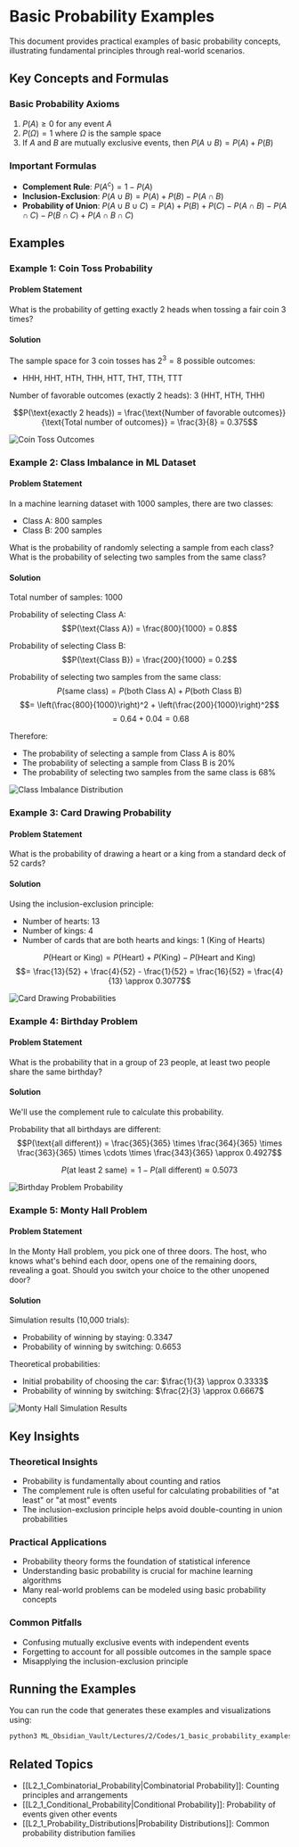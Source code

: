 # Basic Probability Examples

This document provides practical examples of basic probability concepts, illustrating fundamental principles through real-world scenarios.

## Key Concepts and Formulas

### Basic Probability Axioms
1. $P(A) \geq 0$ for any event $A$
2. $P(\Omega) = 1$ where $\Omega$ is the sample space
3. If $A$ and $B$ are mutually exclusive events, then $P(A \cup B) = P(A) + P(B)$

### Important Formulas
- **Complement Rule**: $P(A^c) = 1 - P(A)$
- **Inclusion-Exclusion**: $P(A \cup B) = P(A) + P(B) - P(A \cap B)$
- **Probability of Union**: $P(A \cup B \cup C) = P(A) + P(B) + P(C) - P(A \cap B) - P(A \cap C) - P(B \cap C) + P(A \cap B \cap C)$

## Examples

### Example 1: Coin Toss Probability

#### Problem Statement
What is the probability of getting exactly 2 heads when tossing a fair coin 3 times?

#### Solution
The sample space for 3 coin tosses has $2^3 = 8$ possible outcomes:
- HHH, HHT, HTH, THH, HTT, THT, TTH, TTT

Number of favorable outcomes (exactly 2 heads): 3 (HHT, HTH, THH)

$$P(\text{exactly 2 heads}) = \frac{\text{Number of favorable outcomes}}{\text{Total number of outcomes}} = \frac{3}{8} = 0.375$$

![Coin Toss Outcomes](../Images/coin_toss_probability.png)

### Example 2: Class Imbalance in ML Dataset

#### Problem Statement
In a machine learning dataset with 1000 samples, there are two classes:
- Class A: 800 samples
- Class B: 200 samples

What is the probability of randomly selecting a sample from each class? What is the probability of selecting two samples from the same class?

#### Solution
Total number of samples: 1000

Probability of selecting Class A:
$$P(\text{Class A}) = \frac{800}{1000} = 0.8$$

Probability of selecting Class B:
$$P(\text{Class B}) = \frac{200}{1000} = 0.2$$

Probability of selecting two samples from the same class:
$$P(\text{same class}) = P(\text{both Class A}) + P(\text{both Class B})$$
$$= \left(\frac{800}{1000}\right)^2 + \left(\frac{200}{1000}\right)^2$$
$$= 0.64 + 0.04 = 0.68$$

Therefore:
- The probability of selecting a sample from Class A is 80%
- The probability of selecting a sample from Class B is 20%
- The probability of selecting two samples from the same class is 68%

![Class Imbalance Distribution](../Images/class_imbalance_probability.png)

### Example 3: Card Drawing Probability

#### Problem Statement
What is the probability of drawing a heart or a king from a standard deck of 52 cards?

#### Solution
Using the inclusion-exclusion principle:

- Number of hearts: 13
- Number of kings: 4
- Number of cards that are both hearts and kings: 1 (King of Hearts)

$$P(\text{Heart or King}) = P(\text{Heart}) + P(\text{King}) - P(\text{Heart and King})$$
$$= \frac{13}{52} + \frac{4}{52} - \frac{1}{52} = \frac{16}{52} = \frac{4}{13} \approx 0.3077$$

![Card Drawing Probabilities](../Images/card_probability.png)

### Example 4: Birthday Problem

#### Problem Statement
What is the probability that in a group of 23 people, at least two people share the same birthday?

#### Solution
We'll use the complement rule to calculate this probability.

Probability that all birthdays are different:
$$P(\text{all different}) = \frac{365}{365} \times \frac{364}{365} \times \frac{363}{365} \times \cdots \times \frac{343}{365} \approx 0.4927$$

$$P(\text{at least 2 same}) = 1 - P(\text{all different}) \approx 0.5073$$

![Birthday Problem Probability](../Images/birthday_probability.png)

### Example 5: Monty Hall Problem

#### Problem Statement
In the Monty Hall problem, you pick one of three doors. The host, who knows what's behind each door, opens one of the remaining doors, revealing a goat. Should you switch your choice to the other unopened door?

#### Solution
Simulation results (10,000 trials):
- Probability of winning by staying: 0.3347
- Probability of winning by switching: 0.6653

Theoretical probabilities:
- Initial probability of choosing the car: $\frac{1}{3} \approx 0.3333$
- Probability of winning by switching: $\frac{2}{3} \approx 0.6667$

![Monty Hall Simulation Results](../Images/monty_hall_probability.png)

## Key Insights

### Theoretical Insights
- Probability is fundamentally about counting and ratios
- The complement rule is often useful for calculating probabilities of "at least" or "at most" events
- The inclusion-exclusion principle helps avoid double-counting in union probabilities

### Practical Applications
- Probability theory forms the foundation of statistical inference
- Understanding basic probability is crucial for machine learning algorithms
- Many real-world problems can be modeled using basic probability concepts

### Common Pitfalls
- Confusing mutually exclusive events with independent events
- Forgetting to account for all possible outcomes in the sample space
- Misapplying the inclusion-exclusion principle

## Running the Examples

You can run the code that generates these examples and visualizations using:

```bash
python3 ML_Obsidian_Vault/Lectures/2/Codes/1_basic_probability_examples.py
``` 

## Related Topics
- [[L2_1_Combinatorial_Probability|Combinatorial Probability]]: Counting principles and arrangements
- [[L2_1_Conditional_Probability|Conditional Probability]]: Probability of events given other events
- [[L2_1_Probability_Distributions|Probability Distributions]]: Common probability distribution families 